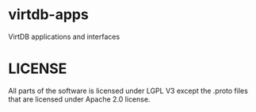 virtdb-apps
===========

VirtDB applications and interfaces 


LICENSE
=======

All parts of the software is licensed under LGPL V3 except the .proto files that are
licensed under Apache 2.0 license.

